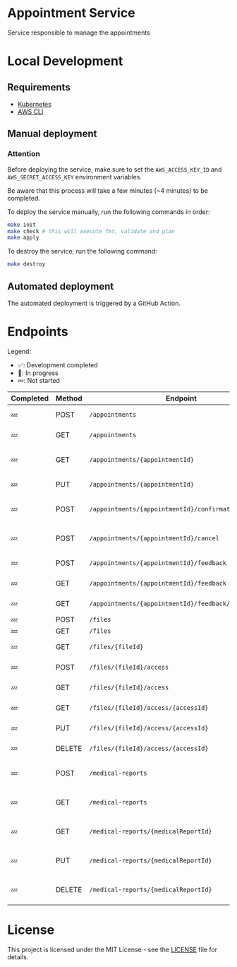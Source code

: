 # Appointment Service

Service responsible to manage the appointments

# Local Development

## Requirements

- [Kubernetes](https://kubernetes.io/)
- [AWS CLI](https://aws.amazon.com/cli/)

## Manual deployment

### Attention

Before deploying the service, make sure to set the `AWS_ACCESS_KEY_ID` and `AWS_SECRET_ACCESS_KEY` environment variables.

Be aware that this process will take a few minutes (~4 minutes) to be completed.

To deploy the service manually, run the following commands in order:

```bash
make init
make check # this will execute fmt, validate and plan
make apply
```

To destroy the service, run the following command:

```bash
make destroy
```

## Automated deployment

The automated deployment is triggered by a GitHub Action.

# Endpoints

Legend:
- ✅: Development completed
- 🚧: In progress
- 💤: Not started


| Completed | Method | Endpoint                                              | Description                       | User Role      |
| --------- | ------ | ----------------------------------------------------- | --------------------------------- | -------------- |
| 💤         | POST   | `/appointments`                                       | Create an appointment             | Patient        |
| 💤         | GET    | `/appointments`                                       | Get all appointments              | Doctor/Patient |
| 💤         | GET    | `/appointments/{appointmentId}`                       | Get an appointment by id          | Doctor/Patient |
| 💤         | PUT    | `/appointments/{appointmentId}`                       | Update an appointment             | Patient        |
| 💤         | POST   | `/appointments/{appointmentId}/confirmation`          | Confirm or decline an appointment | Doctor         |
| 💤         | POST   | `/appointments/{appointmentId}/cancel`                | Reschedule an appointment         | Doctor/Patient |
| 💤         | POST   | `/appointments/{appointmentId}/feedback`              | Feedback an appointment           | Patient        |
| 💤         | GET    | `/appointments/{appointmentId}/feedback`              | Get feedbacks                     | Doctor/Patient |
| 💤         | GET    | `/appointments/{appointmentId}/feedback/{feedbackId}` | Get feedback by id                | Doctor/Patient |
| 💤         | POST   | `/files`                                              | Update files                      | Patient        |
| 💤         | GET    | `/files`                                              | Get all files                     | Patient        |
| 💤         | GET    | `/files/{fileId}`                                     | Get a file by id                  | Doctor/Patient |
| 💤         | POST   | `/files/{fileId}/access`                              | Create a file access              | Patient        |
| 💤         | GET    | `/files/{fileId}/access`                              | Get all file access               | Patient        |
| 💤         | GET    | `/files/{fileId}/access/{accessId}`                   | Get a file access by id           | Patient        |
| 💤         | PUT    | `/files/{fileId}/access/{accessId}`                   | Update a file access              | Patient        |
| 💤         | DELETE | `/files/{fileId}/access/{accessId}`                   | Delete a file access              | Patient        |
| 💤         | POST   | `/medical-reports`                                    | Create a medical report           | Doctor         |
| 💤         | GET    | `/medical-reports`                                    | Get all medical reports           | Doctor         |
| 💤         | GET    | `/medical-reports/{medicalReportId}`                  | Get a medical report by id        | Doctor         |
| 💤         | PUT    | `/medical-reports/{medicalReportId}`                  | Update a medical report           | Doctor         |
| 💤         | DELETE | `/medical-reports/{medicalReportId}`                  | Delete a medical report           | Doctor         |


# License

This project is licensed under the MIT License - see the [LICENSE](LICENSE) file for details.